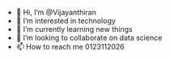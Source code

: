 - 👋 Hi, I’m @Vijayanthiran
- 👀 I’m interested in technology
- 🌱 I’m currently learning new things
- 💞️ I’m looking to collaborate on data science
- 📫 How to reach me 0123112026

<!---
Vijayanthiran/Vijayanthiran is a ✨ special ✨ repository because its `README.md` (this file) appears on your GitHub profile.
You can click the Preview link to take a look at your changes.
--->
